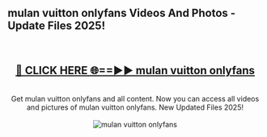 <h2>mulan vuitton onlyfans Videos And Photos - Update Files 2025!</h2>
<br>
<div align="center">
<h2><a href="https://linkcuts.com/hfmhzwbr" rel="nofollow">🔴 CLICK HERE 🌐==►► mulan vuitton onlyfans</a></h2>
<br>
Get mulan vuitton onlyfans and all content. Now you can access all videos and pictures of mulan vuitton onlyfans. New Updated Files 2025!
<br>
<br>
<a href="https://linkcuts.com/hfmhzwbr" rel="nofollow" data-target="animated-image.originalLink"><img src="https://i.ibb.co.com/WyWwxjT/player-gif2.gif" alt="mulan vuitton onlyfans" style="max-width: 100%; display: inline-block;" data-target="animated-image.originalImage"></a>
</div>
<br>